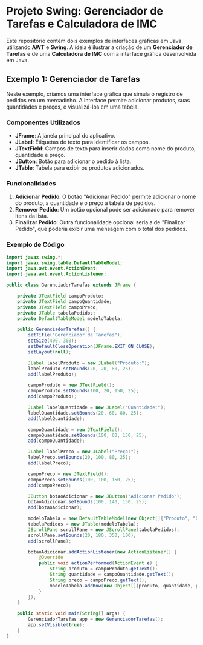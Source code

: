# Projeto Swing: Gerenciador de Tarefas e Calculadora de IMC

Este repositório contém dois exemplos de interfaces gráficas em Java utilizando **AWT** e **Swing**. A ideia é ilustrar a criação de um **Gerenciador de Tarefas** e de uma **Calculadora de IMC** com a interface gráfica desenvolvida em Java.

## Exemplo 1: Gerenciador de Tarefas

Neste exemplo, criamos uma interface gráfica que simula o registro de pedidos em um mercadinho. A interface permite adicionar produtos, suas quantidades e preços, e visualizá-los em uma tabela.

### Componentes Utilizados

- **JFrame**: A janela principal do aplicativo.
- **JLabel**: Etiquetas de texto para identificar os campos.
- **JTextField**: Campos de texto para inserir dados como nome do produto, quantidade e preço.
- **JButton**: Botão para adicionar o pedido à lista.
- **JTable**: Tabela para exibir os produtos adicionados.

### Funcionalidades

1. **Adicionar Pedido**: O botão "Adicionar Pedido" permite adicionar o nome do produto, a quantidade e o preço à tabela de pedidos.
2. **Remover Pedido**: Um botão opcional pode ser adicionado para remover itens da lista.
3. **Finalizar Pedido**: Outra funcionalidade opcional seria a de "Finalizar Pedido", que poderia exibir uma mensagem com o total dos pedidos.

### Exemplo de Código

```java
import javax.swing.*;
import javax.swing.table.DefaultTableModel;
import java.awt.event.ActionEvent;
import java.awt.event.ActionListener;

public class GerenciadorTarefas extends JFrame {

    private JTextField campoProduto;
    private JTextField campoQuantidade;
    private JTextField campoPreco;
    private JTable tabelaPedidos;
    private DefaultTableModel modeloTabela;

    public GerenciadorTarefas() {
        setTitle("Gerenciador de Tarefas");
        setSize(400, 300);
        setDefaultCloseOperation(JFrame.EXIT_ON_CLOSE);
        setLayout(null);

        JLabel labelProduto = new JLabel("Produto:");
        labelProduto.setBounds(20, 20, 80, 25);
        add(labelProduto);

        campoProduto = new JTextField();
        campoProduto.setBounds(100, 20, 150, 25);
        add(campoProduto);

        JLabel labelQuantidade = new JLabel("Quantidade:");
        labelQuantidade.setBounds(20, 60, 80, 25);
        add(labelQuantidade);

        campoQuantidade = new JTextField();
        campoQuantidade.setBounds(100, 60, 150, 25);
        add(campoQuantidade);

        JLabel labelPreco = new JLabel("Preço:");
        labelPreco.setBounds(20, 100, 80, 25);
        add(labelPreco);

        campoPreco = new JTextField();
        campoPreco.setBounds(100, 100, 150, 25);
        add(campoPreco);

        JButton botaoAdicionar = new JButton("Adicionar Pedido");
        botaoAdicionar.setBounds(100, 140, 150, 25);
        add(botaoAdicionar);

        modeloTabela = new DefaultTableModel(new Object[]{"Produto", "Quantidade", "Preço"}, 0);
        tabelaPedidos = new JTable(modeloTabela);
        JScrollPane scrollPane = new JScrollPane(tabelaPedidos);
        scrollPane.setBounds(20, 180, 350, 100);
        add(scrollPane);

        botaoAdicionar.addActionListener(new ActionListener() {
            @Override
            public void actionPerformed(ActionEvent e) {
                String produto = campoProduto.getText();
                String quantidade = campoQuantidade.getText();
                String preco = campoPreco.getText();
                modeloTabela.addRow(new Object[]{produto, quantidade, preco});
            }
        });
    }

    public static void main(String[] args) {
        GerenciadorTarefas app = new GerenciadorTarefas();
        app.setVisible(true);
    }
}
